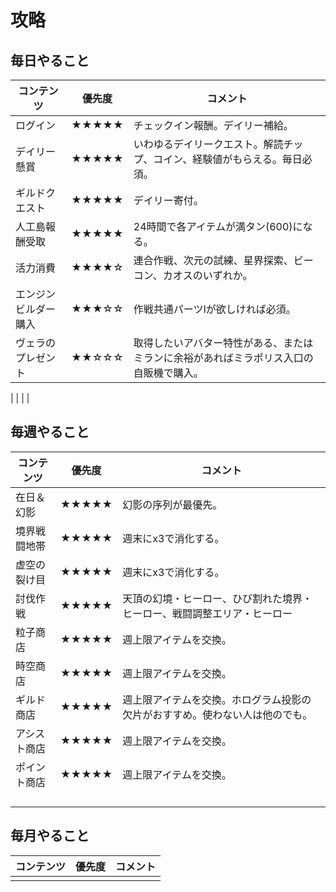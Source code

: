 # 攻略

## 毎日やること
| コンテンツ | 優先度 | コメント |
| --- | :---: | --- |
| ログイン | ★★★★★ | チェックイン報酬。デイリー補給。 |
| デイリー懸賞 | ★★★★★ | いわゆるデイリークエスト。解読チップ、コイン、経験値がもらえる。毎日必須。 |
| ギルドクエスト | ★★★★★ | デイリー寄付。 |
| 人工島報酬受取 | ★★★★★ | 24時間で各アイテムが満タン(600)になる。 |
| 活力消費 | ★★★★☆ | 連合作戦、次元の試練、星界探索、ビーコン、カオスのいずれか。 |
| エンジンビルダー購入 | ★★★☆☆ | 作戦共通パーツⅠが欲しければ必須。|
| ヴェラのプレゼント | ★★☆☆☆ | 取得したいアバター特性がある、またはミランに余裕があればミラポリス入口の自販機で購入。 |

|  |  |  |


## 毎週やること
| コンテンツ | 優先度 | コメント |
| --- | :---: | --- |
| 在日＆幻影 | ★★★★★ | 幻影の序列が最優先。 |
| 境界戦闘地帯 | ★★★★★ | 週末にx3で消化する。 |
| 虚空の裂け目 | ★★★★★ | 週末にx3で消化する。 |
| 討伐作戦 | ★★★★★ | 天頂の幻境・ヒーロー、ひび割れた境界・ヒーロー、戦闘調整エリア・ヒーロー |
| 粒子商店 | ★★★★★ | 週上限アイテムを交換。 |
| 時空商店 | ★★★★★ | 週上限アイテムを交換。 |
| ギルド商店 | ★★★★★ | 週上限アイテムを交換。ホログラム投影の欠片がおすすめ。使わない人は他のでも。 |
| アシスト商店 | ★★★★★ | 週上限アイテムを交換。 |
| ポイント商店 | ★★★★★ | 週上限アイテムを交換。 |
|  |  |  |
|  |  |  |
|  |  |  |
|  |  |  |

## 毎月やること
| コンテンツ | 優先度 | コメント |
| --- | :---: | --- |
|  |  |  |
